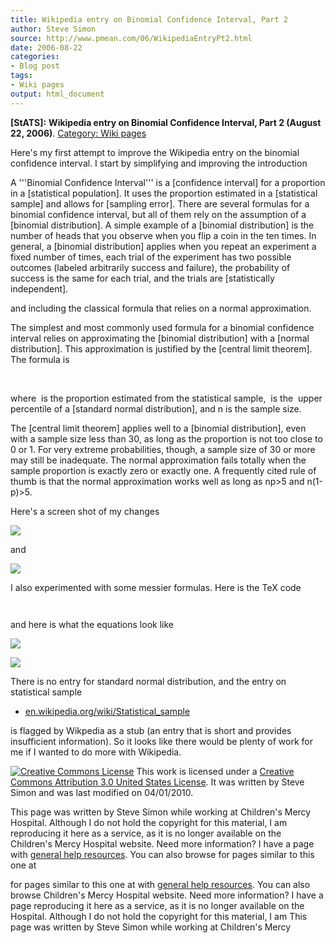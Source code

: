 ```yaml
---
title: Wikipedia entry on Binomial Confidence Interval, Part 2
author: Steve Simon
source: http://www.pmean.com/06/WikipediaEntryPt2.html
date: 2006-08-22
categories:
- Blog post
tags:
- Wiki pages
output: html_document
---
```

**[StATS]:** **Wikipedia entry on Binomial
Confidence Interval, Part 2 (August 22, 2006)**. [Category: Wiki
pages](../category/WikiPages.html)

Here's my first attempt to improve the Wikipedia entry on the
binomial confidence interval. I start by simplifying and improving the
introduction

A '''Binomial Confidence Interval''' is a [confidence
interval] for a proportion in a [statistical population].
It uses the proportion estimated in a [statistical sample] and
allows for [sampling error]. There are several formulas for a
binomial confidence interval, but all of them rely on the assumption
of a [binomial distribution]. A simple example of a
[binomial distribution] is the number of heads that you
observe when you flip a coin in the ten times. In general, a
[binomial distribution] applies when you repeat an experiment
a fixed number of times, each trial of the experiment has two
possible outcomes (labeled arbitrarily success and failure), the
probability of success is the same for each trial, and the trials
are [statistically independent].

and including the classical formula that relies on a normal
approximation.

The simplest and most commonly used formula for a binomial
confidence interval relies on approximating the [binomial
distribution] with a [normal distribution]. This
approximation is justified by the [central limit theorem]. The
formula is

<math>\\hat p \\pm z_{\\alpha /2}</math>
<math> \\sqrt{ \\frac{\\hat p \\left ( 1- \\hat p \\right
)}{n}}</math>

where <math>\\hat p</math> is the proportion estimated from the
statistical sample, <math>z_{\\alpha /2}</math> is the
<math>\\alpha /2</math> upper percentile of a [standard
normal distribution], and n is the sample size.

The [central limit theorem] applies well to a [binomial
distribution], even with a sample size less than 30, as long as
the proportion is not too close to 0 or 1. For very extreme
probabilities, though, a sample size of 30 or more may still be
inadequate. The normal approximation fails totally when the sample
proportion is exactly zero or exactly one. A frequently cited rule
of thumb is that the normal approximation works well as long as
np>5 and n(1-p)>5.

Here's a screen shot of my changes

![](http://www.pmean.com/images/images/06/WikipediaEntryPt201.gif)

and

![](http://www.pmean.com/images/images/06/WikipediaEntryPt202.gif)

I also experimented with some messier formulas. Here is the TeX code

<math>\\sum_{k=x}^n {{n \\choose k}p_0^k \\left ( 1-p_0
\\right ) ^ {n-k} }=\\alpha /2</math>
>
<math>\\sum_{k=0}^x {{n \\choose k}p_0^k \\left ( 1-p_0
\\right ) ^ {n-k} }=\\alpha /2</math>

and here is what the equations look like

![](http://www.pmean.com/images/images/06/WikipediaEntryPt203.gif)
>
![](http://www.pmean.com/images/images/06/WikipediaEntryPt204.gif)

There is no entry for standard normal distribution, and the entry on
statistical sample

-   [en.wikipedia.org/wiki/Statistical_sample](http://en.wikipedia.org/wiki/Statistical_sample)

is flagged by Wikpedia as a stub (an entry that is short and provides
insufficient information). So it looks like there would be plenty of
work for me if I wanted to do more with Wikipedia.

[![Creative Commons
License](http://i.creativecommons.org/l/by/3.0/us/80x15.png)](http://creativecommons.org/licenses/by/3.0/us/)
This work is licensed under a [Creative Commons Attribution 3.0 United
States License](http://creativecommons.org/licenses/by/3.0/us/). It was
written by Steve Simon and was last modified on 04/01/2010.

This page was written by Steve Simon while working at Children's Mercy
Hospital. Although I do not hold the copyright for this material, I am
reproducing it here as a service, as it is no longer available on the
Children's Mercy Hospital website. Need more information? I have a page
with [general help resources](../GeneralHelp.html). You can also browse
for pages similar to this one at
<!---More--->
for pages similar to this one at
with [general help resources](../GeneralHelp.html). You can also browse
Children's Mercy Hospital website. Need more information? I have a page
reproducing it here as a service, as it is no longer available on the
Hospital. Although I do not hold the copyright for this material, I am
This page was written by Steve Simon while working at Children's Mercy

<!---Do not use
**[StATS]:** **Wikipedia entry on Binomial
This page was written by Steve Simon while working at Children's Mercy
Hospital. Although I do not hold the copyright for this material, I am
reproducing it here as a service, as it is no longer available on the
Children's Mercy Hospital website. Need more information? I have a page
with [general help resources](../GeneralHelp.html). You can also browse
for pages similar to this one at
--->

